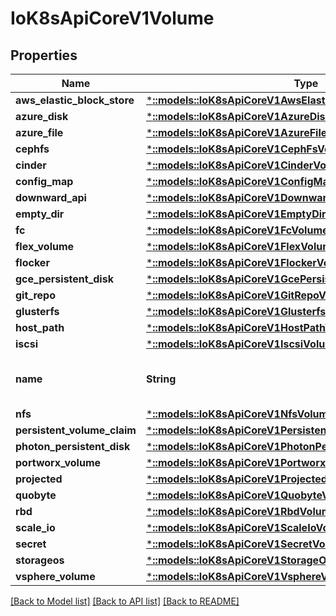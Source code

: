 # IoK8sApiCoreV1Volume

## Properties
Name | Type | Description | Notes
------------ | ------------- | ------------- | -------------
**aws_elastic_block_store** | [***::models::IoK8sApiCoreV1AwsElasticBlockStoreVolumeSource**](io.k8s.api.core.v1.AWSElasticBlockStoreVolumeSource.md) |  | [optional] 
**azure_disk** | [***::models::IoK8sApiCoreV1AzureDiskVolumeSource**](io.k8s.api.core.v1.AzureDiskVolumeSource.md) |  | [optional] 
**azure_file** | [***::models::IoK8sApiCoreV1AzureFileVolumeSource**](io.k8s.api.core.v1.AzureFileVolumeSource.md) |  | [optional] 
**cephfs** | [***::models::IoK8sApiCoreV1CephFsVolumeSource**](io.k8s.api.core.v1.CephFSVolumeSource.md) |  | [optional] 
**cinder** | [***::models::IoK8sApiCoreV1CinderVolumeSource**](io.k8s.api.core.v1.CinderVolumeSource.md) |  | [optional] 
**config_map** | [***::models::IoK8sApiCoreV1ConfigMapVolumeSource**](io.k8s.api.core.v1.ConfigMapVolumeSource.md) |  | [optional] 
**downward_api** | [***::models::IoK8sApiCoreV1DownwardApiVolumeSource**](io.k8s.api.core.v1.DownwardAPIVolumeSource.md) |  | [optional] 
**empty_dir** | [***::models::IoK8sApiCoreV1EmptyDirVolumeSource**](io.k8s.api.core.v1.EmptyDirVolumeSource.md) |  | [optional] 
**fc** | [***::models::IoK8sApiCoreV1FcVolumeSource**](io.k8s.api.core.v1.FCVolumeSource.md) |  | [optional] 
**flex_volume** | [***::models::IoK8sApiCoreV1FlexVolumeSource**](io.k8s.api.core.v1.FlexVolumeSource.md) |  | [optional] 
**flocker** | [***::models::IoK8sApiCoreV1FlockerVolumeSource**](io.k8s.api.core.v1.FlockerVolumeSource.md) |  | [optional] 
**gce_persistent_disk** | [***::models::IoK8sApiCoreV1GcePersistentDiskVolumeSource**](io.k8s.api.core.v1.GCEPersistentDiskVolumeSource.md) |  | [optional] 
**git_repo** | [***::models::IoK8sApiCoreV1GitRepoVolumeSource**](io.k8s.api.core.v1.GitRepoVolumeSource.md) |  | [optional] 
**glusterfs** | [***::models::IoK8sApiCoreV1GlusterfsVolumeSource**](io.k8s.api.core.v1.GlusterfsVolumeSource.md) |  | [optional] 
**host_path** | [***::models::IoK8sApiCoreV1HostPathVolumeSource**](io.k8s.api.core.v1.HostPathVolumeSource.md) |  | [optional] 
**iscsi** | [***::models::IoK8sApiCoreV1IscsiVolumeSource**](io.k8s.api.core.v1.ISCSIVolumeSource.md) |  | [optional] 
**name** | **String** | Volume's name. Must be a DNS_LABEL and unique within the pod. More info: https://kubernetes.io/docs/concepts/overview/working-with-objects/names/#names | 
**nfs** | [***::models::IoK8sApiCoreV1NfsVolumeSource**](io.k8s.api.core.v1.NFSVolumeSource.md) |  | [optional] 
**persistent_volume_claim** | [***::models::IoK8sApiCoreV1PersistentVolumeClaimVolumeSource**](io.k8s.api.core.v1.PersistentVolumeClaimVolumeSource.md) |  | [optional] 
**photon_persistent_disk** | [***::models::IoK8sApiCoreV1PhotonPersistentDiskVolumeSource**](io.k8s.api.core.v1.PhotonPersistentDiskVolumeSource.md) |  | [optional] 
**portworx_volume** | [***::models::IoK8sApiCoreV1PortworxVolumeSource**](io.k8s.api.core.v1.PortworxVolumeSource.md) |  | [optional] 
**projected** | [***::models::IoK8sApiCoreV1ProjectedVolumeSource**](io.k8s.api.core.v1.ProjectedVolumeSource.md) |  | [optional] 
**quobyte** | [***::models::IoK8sApiCoreV1QuobyteVolumeSource**](io.k8s.api.core.v1.QuobyteVolumeSource.md) |  | [optional] 
**rbd** | [***::models::IoK8sApiCoreV1RbdVolumeSource**](io.k8s.api.core.v1.RBDVolumeSource.md) |  | [optional] 
**scale_io** | [***::models::IoK8sApiCoreV1ScaleIoVolumeSource**](io.k8s.api.core.v1.ScaleIOVolumeSource.md) |  | [optional] 
**secret** | [***::models::IoK8sApiCoreV1SecretVolumeSource**](io.k8s.api.core.v1.SecretVolumeSource.md) |  | [optional] 
**storageos** | [***::models::IoK8sApiCoreV1StorageOsVolumeSource**](io.k8s.api.core.v1.StorageOSVolumeSource.md) |  | [optional] 
**vsphere_volume** | [***::models::IoK8sApiCoreV1VsphereVirtualDiskVolumeSource**](io.k8s.api.core.v1.VsphereVirtualDiskVolumeSource.md) |  | [optional] 

[[Back to Model list]](../README.md#documentation-for-models) [[Back to API list]](../README.md#documentation-for-api-endpoints) [[Back to README]](../README.md)


